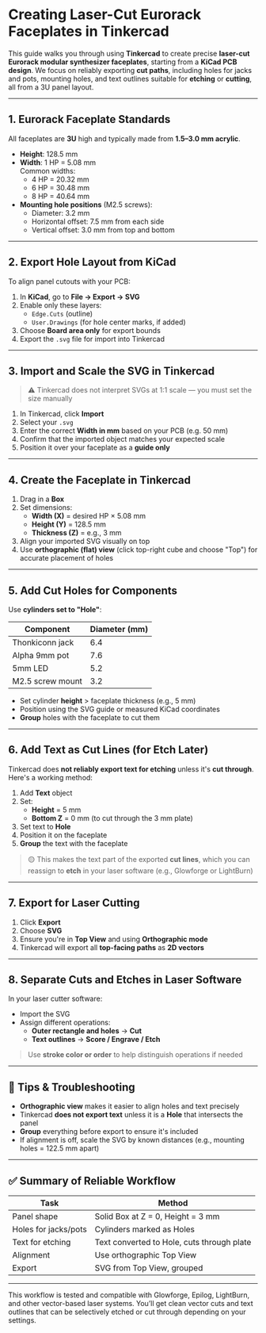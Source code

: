 # Creating Laser-Cut Eurorack Faceplates in Tinkercad

This guide walks you through using **Tinkercad** to create precise **laser-cut Eurorack modular synthesizer faceplates**, starting from a **KiCad PCB design**. We focus on reliably exporting **cut paths**, including holes for jacks and pots, mounting holes, and text outlines suitable for **etching** or **cutting**, all from a 3U panel layout.

---

## 1. Eurorack Faceplate Standards

All faceplates are **3U** high and typically made from **1.5–3.0 mm acrylic**.

- **Height**: 128.5 mm  
- **Width**: 1 HP = 5.08 mm  
  Common widths:
  - 4 HP = 20.32 mm
  - 6 HP = 30.48 mm
  - 8 HP = 40.64 mm
- **Mounting hole positions** (M2.5 screws):
  - Diameter: 3.2 mm
  - Horizontal offset: 7.5 mm from each side
  - Vertical offset: 3.0 mm from top and bottom

---

## 2. Export Hole Layout from KiCad

To align panel cutouts with your PCB:

1. In **KiCad**, go to **File → Export → SVG**
2. Enable only these layers:
   - `Edge.Cuts` (outline)
   - `User.Drawings` (for hole center marks, if added)
3. Choose **Board area only** for export bounds
4. Export the `.svg` file for import into Tinkercad

---

## 3. Import and Scale the SVG in Tinkercad

> ⚠️ Tinkercad does not interpret SVGs at 1:1 scale — you must set the size manually

1. In Tinkercad, click **Import**
2. Select your `.svg`
3. Enter the correct **Width in mm** based on your PCB (e.g. 50 mm)
4. Confirm that the imported object matches your expected scale
5. Position it over your faceplate as a **guide only**

---

## 4. Create the Faceplate in Tinkercad

1. Drag in a **Box**
2. Set dimensions:
   - **Width (X)** = desired HP × 5.08 mm
   - **Height (Y)** = 128.5 mm
   - **Thickness (Z)** = e.g., 3 mm
3. Align your imported SVG visually on top
4. Use **orthographic (flat) view** (click top-right cube and choose "Top") for accurate placement of holes

---

## 5. Add Cut Holes for Components

Use **cylinders set to "Hole"**:

| Component           | Diameter (mm) |
|---------------------|----------------|
| Thonkiconn jack     | 6.4            |
| Alpha 9mm pot       | 7.6            |
| 5mm LED             | 5.2            |
| M2.5 screw mount    | 3.2            |

- Set cylinder **height** > faceplate thickness (e.g., 5 mm)
- Position using the SVG guide or measured KiCad coordinates
- **Group** holes with the faceplate to cut them

---

## 6. Add Text as Cut Lines (for Etch Later)

Tinkercad does **not reliably export text for etching** unless it's **cut through**. Here's a working method:

1. Add **Text** object
2. Set:
   - **Height** = 5 mm
   - **Bottom Z** = 0 mm (to cut through the 3 mm plate)
3. Set text to **Hole**
4. Position it on the faceplate
5. **Group** the text with the faceplate

> 🟡 This makes the text part of the exported **cut lines**, which you can reassign to **etch** in your laser software (e.g., Glowforge or LightBurn)

---

## 7. Export for Laser Cutting

1. Click **Export**
2. Choose **SVG**
3. Ensure you're in **Top View** and using **Orthographic mode**
4. Tinkercad will export all **top-facing paths** as **2D vectors**

---

## 8. Separate Cuts and Etches in Laser Software

In your laser cutter software:

- Import the SVG
- Assign different operations:
  - **Outer rectangle and holes** → **Cut**
  - **Text outlines** → **Score / Engrave / Etch**

> Use **stroke color or order** to help distinguish operations if needed

---

## 🔧 Tips & Troubleshooting

- **Orthographic view** makes it easier to align holes and text precisely
- Tinkercad **does not export text** unless it is a **Hole** that intersects the panel
- **Group** everything before export to ensure it's included
- If alignment is off, scale the SVG by known distances (e.g., mounting holes = 122.5 mm apart)

---

## ✅ Summary of Reliable Workflow

| Task                  | Method                                      |
|-----------------------|---------------------------------------------|
| Panel shape           | Solid Box at Z = 0, Height = 3 mm           |
| Holes for jacks/pots  | Cylinders marked as Holes                   |
| Text for etching      | Text converted to Hole, cuts through plate  |
| Alignment             | Use orthographic Top View                   |
| Export                | SVG from Top View, grouped                  |

---

This workflow is tested and compatible with Glowforge, Epilog, LightBurn, and other vector-based laser systems. You’ll get clean vector cuts and text outlines that can be selectively etched or cut through depending on your settings.

